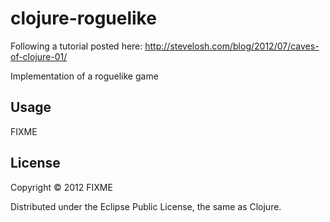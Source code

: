 # clojure-roguelike

Following a tutorial posted here: http://stevelosh.com/blog/2012/07/caves-of-clojure-01/

Implementation of a roguelike game


## Usage

FIXME

## License

Copyright © 2012 FIXME

Distributed under the Eclipse Public License, the same as Clojure.
